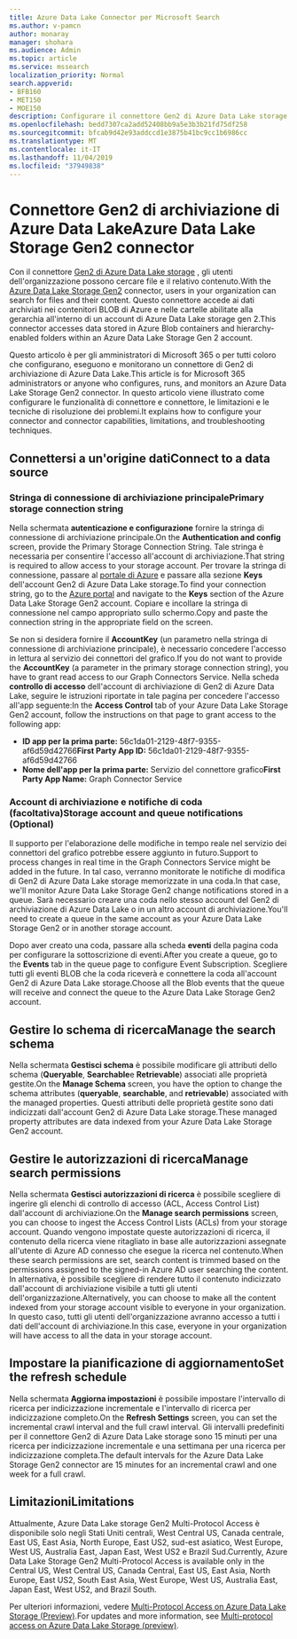 ```yaml
---
title: Azure Data Lake Connector per Microsoft Search
ms.author: v-pamcn
author: monaray
manager: shohara
ms.audience: Admin
ms.topic: article
ms.service: mssearch
localization_priority: Normal
search.appverid:
- BFB160
- MET150
- MOE150
description: Configurare il connettore Gen2 di Azure Data Lake storage per Microsoft Search
ms.openlocfilehash: bedd7307ca2add52408bb9a5e3b3b21fd75df258
ms.sourcegitcommit: bfcab9d42e93addccd1e3875b41bc9cc1b6986cc
ms.translationtype: MT
ms.contentlocale: it-IT
ms.lasthandoff: 11/04/2019
ms.locfileid: "37949838"
---
```

# <a name="azure-data-lake-storage-gen2-connector"></a><span data-ttu-id="a4a95-103">Connettore Gen2 di archiviazione di Azure Data Lake</span><span class="sxs-lookup"><span data-stu-id="a4a95-103">Azure Data Lake Storage Gen2 connector</span></span>

<span data-ttu-id="a4a95-104">Con il connettore [Gen2 di Azure Data Lake storage](https://docs.microsoft.com/azure/storage/blobs/data-lake-storage-introduction) , gli utenti dell'organizzazione possono cercare file e il relativo contenuto.</span><span class="sxs-lookup"><span data-stu-id="a4a95-104">With the [Azure Data Lake Storage Gen2](https://docs.microsoft.com/azure/storage/blobs/data-lake-storage-introduction) connector, users in your organization can search for files and their content.</span></span> <span data-ttu-id="a4a95-105">Questo connettore accede ai dati archiviati nei contenitori BLOB di Azure e nelle cartelle abilitate alla gerarchia all'interno di un account di Azure Data Lake storage gen 2.</span><span class="sxs-lookup"><span data-stu-id="a4a95-105">This connector accesses data stored in Azure Blob containers and hierarchy-enabled folders within an Azure Data Lake Storage Gen 2 account.</span></span>

<span data-ttu-id="a4a95-106">Questo articolo è per gli amministratori di Microsoft 365 o per tutti coloro che configurano, eseguono e monitorano un connettore di Gen2 di archiviazione di Azure Data Lake.</span><span class="sxs-lookup"><span data-stu-id="a4a95-106">This article is for Microsoft 365 administrators or anyone who configures, runs, and monitors an Azure Data Lake Storage Gen2 connector.</span></span> <span data-ttu-id="a4a95-107">In questo articolo viene illustrato come configurare le funzionalità di connettore e connettore, le limitazioni e le tecniche di risoluzione dei problemi.</span><span class="sxs-lookup"><span data-stu-id="a4a95-107">It explains how to configure your connector and connector capabilities, limitations, and troubleshooting techniques.</span></span>

## <a name="connect-to-a-data-source"></a><span data-ttu-id="a4a95-108">Connettersi a un'origine dati</span><span class="sxs-lookup"><span data-stu-id="a4a95-108">Connect to a data source</span></span>

### <a name="primary-storage-connection-string"></a><span data-ttu-id="a4a95-109">Stringa di connessione di archiviazione principale</span><span class="sxs-lookup"><span data-stu-id="a4a95-109">Primary storage connection string</span></span> 
<span data-ttu-id="a4a95-110">Nella schermata **autenticazione e configurazione** fornire la stringa di connessione di archiviazione principale.</span><span class="sxs-lookup"><span data-stu-id="a4a95-110">On the **Authentication and config** screen, provide the Primary Storage Connection String.</span></span> <span data-ttu-id="a4a95-111">Tale stringa è necessaria per consentire l'accesso all'account di archiviazione.</span><span class="sxs-lookup"><span data-stu-id="a4a95-111">That string is required to allow access to your storage account.</span></span> <span data-ttu-id="a4a95-112">Per trovare la stringa di connessione, passare al [portale di Azure](https://ms.portal.azure.com/#home) e passare alla sezione **Keys** dell'account Gen2 di Azure Data Lake storage.</span><span class="sxs-lookup"><span data-stu-id="a4a95-112">To find your connection string, go to the [Azure portal](https://ms.portal.azure.com/#home) and navigate to the **Keys** section of the Azure Data Lake Storage Gen2 account.</span></span> <span data-ttu-id="a4a95-113">Copiare e incollare la stringa di connessione nel campo appropriato sullo schermo.</span><span class="sxs-lookup"><span data-stu-id="a4a95-113">Copy and paste the connection string in the appropriate field on the screen.</span></span>

<span data-ttu-id="a4a95-114">Se non si desidera fornire il **AccountKey** (un parametro nella stringa di connessione di archiviazione principale), è necessario concedere l'accesso in lettura al servizio dei connettori del grafico.</span><span class="sxs-lookup"><span data-stu-id="a4a95-114">If you do not want to provide the **AccountKey** (a parameter in the primary storage connection string), you have to grant read access to our Graph Connectors Service.</span></span> <span data-ttu-id="a4a95-115">Nella scheda **controllo di accesso** dell'account di archiviazione di Gen2 di Azure Data Lake, seguire le istruzioni riportate in tale pagina per concedere l'accesso all'app seguente:</span><span class="sxs-lookup"><span data-stu-id="a4a95-115">In the **Access Control** tab of your Azure Data Lake Storage Gen2 account, follow the instructions on that page to grant access to the following app:</span></span>
* <span data-ttu-id="a4a95-116">**ID app per la prima parte:** 56c1da01-2129-48f7-9355-af6d59d42766</span><span class="sxs-lookup"><span data-stu-id="a4a95-116">**First Party App ID:** 56c1da01-2129-48f7-9355-af6d59d42766</span></span>
* <span data-ttu-id="a4a95-117">**Nome dell'app per la prima parte:** Servizio del connettore grafico</span><span class="sxs-lookup"><span data-stu-id="a4a95-117">**First Party App Name:** Graph Connector Service</span></span>

### <a name="storage-account-and-queue-notifications-optional"></a><span data-ttu-id="a4a95-118">Account di archiviazione e notifiche di coda (facoltativa)</span><span class="sxs-lookup"><span data-stu-id="a4a95-118">Storage account and queue notifications (Optional)</span></span>
<span data-ttu-id="a4a95-119">Il supporto per l'elaborazione delle modifiche in tempo reale nel servizio dei connettori del grafico potrebbe essere aggiunto in futuro.</span><span class="sxs-lookup"><span data-stu-id="a4a95-119">Support to process changes in real time in the Graph Connectors Service might be added in the future.</span></span> <span data-ttu-id="a4a95-120">In tal caso, verranno monitorate le notifiche di modifica di Gen2 di Azure Data Lake storage memorizzate in una coda.</span><span class="sxs-lookup"><span data-stu-id="a4a95-120">In that case, we'll monitor Azure Data Lake Storage Gen2 change notifications stored in a queue.</span></span> <span data-ttu-id="a4a95-121">Sarà necessario creare una coda nello stesso account del Gen2 di archiviazione di Azure Data Lake o in un altro account di archiviazione.</span><span class="sxs-lookup"><span data-stu-id="a4a95-121">You'll need to create a queue in the same account as your Azure Data Lake Storage Gen2 or in another storage account.</span></span>

<span data-ttu-id="a4a95-122">Dopo aver creato una coda, passare alla scheda **eventi** della pagina coda per configurare la sottoscrizione di eventi.</span><span class="sxs-lookup"><span data-stu-id="a4a95-122">After you create a queue, go to the **Events** tab in the queue page to configure Event Subscription.</span></span> <span data-ttu-id="a4a95-123">Scegliere tutti gli eventi BLOB che la coda riceverà e connettere la coda all'account Gen2 di Azure Data Lake storage.</span><span class="sxs-lookup"><span data-stu-id="a4a95-123">Choose all the Blob events that the queue will receive and connect the queue to the Azure Data Lake Storage Gen2 account.</span></span>

## <a name="manage-the-search-schema"></a><span data-ttu-id="a4a95-124">Gestire lo schema di ricerca</span><span class="sxs-lookup"><span data-stu-id="a4a95-124">Manage the search schema</span></span>
<span data-ttu-id="a4a95-125">Nella schermata **Gestisci schema** è possibile modificare gli attributi dello schema (**Queryable**, **Searchable**e **Retrievable**) associati alle proprietà gestite.</span><span class="sxs-lookup"><span data-stu-id="a4a95-125">On the **Manage Schema** screen, you have the option to change the schema attributes (**queryable**, **searchable**, and **retrievable**) associated with the managed properties.</span></span> <span data-ttu-id="a4a95-126">Questi attributi delle proprietà gestite sono dati indicizzati dall'account Gen2 di Azure Data Lake storage.</span><span class="sxs-lookup"><span data-stu-id="a4a95-126">These managed property attributes are data indexed from your Azure Data Lake Storage Gen2 account.</span></span>

## <a name="manage-search-permissions"></a><span data-ttu-id="a4a95-127">Gestire le autorizzazioni di ricerca</span><span class="sxs-lookup"><span data-stu-id="a4a95-127">Manage search permissions</span></span>
<span data-ttu-id="a4a95-128">Nella schermata **Gestisci autorizzazioni di ricerca** è possibile scegliere di ingerire gli elenchi di controllo di accesso (ACL, Access Control List) dall'account di archiviazione.</span><span class="sxs-lookup"><span data-stu-id="a4a95-128">On the **Manage search permissions** screen, you can choose to ingest the Access Control Lists (ACLs) from your storage account.</span></span> <span data-ttu-id="a4a95-129">Quando vengono impostate queste autorizzazioni di ricerca, il contenuto della ricerca viene ritagliato in base alle autorizzazioni assegnate all'utente di Azure AD connesso che esegue la ricerca nel contenuto.</span><span class="sxs-lookup"><span data-stu-id="a4a95-129">When these search permissions are set, search content is trimmed based on the permissions assigned to the signed-in Azure AD user searching the content.</span></span> <span data-ttu-id="a4a95-130">In alternativa, è possibile scegliere di rendere tutto il contenuto indicizzato dall'account di archiviazione visibile a tutti gli utenti dell'organizzazione.</span><span class="sxs-lookup"><span data-stu-id="a4a95-130">Alternatively, you can choose to make all the content indexed from your storage account visible to everyone in your organization.</span></span> <span data-ttu-id="a4a95-131">In questo caso, tutti gli utenti dell'organizzazione avranno accesso a tutti i dati dell'account di archiviazione.</span><span class="sxs-lookup"><span data-stu-id="a4a95-131">In this case, everyone in your organization will have access to all the data in your storage account.</span></span>
 
## <a name="set-the-refresh-schedule"></a><span data-ttu-id="a4a95-132">Impostare la pianificazione di aggiornamento</span><span class="sxs-lookup"><span data-stu-id="a4a95-132">Set the refresh schedule</span></span>
<span data-ttu-id="a4a95-133">Nella schermata **Aggiorna impostazioni** è possibile impostare l'intervallo di ricerca per indicizzazione incrementale e l'intervallo di ricerca per indicizzazione completo.</span><span class="sxs-lookup"><span data-stu-id="a4a95-133">On the **Refresh Settings** screen, you can set the incremental crawl interval and the full crawl interval.</span></span> <span data-ttu-id="a4a95-134">Gli intervalli predefiniti per il connettore Gen2 di Azure Data Lake storage sono 15 minuti per una ricerca per indicizzazione incrementale e una settimana per una ricerca per indicizzazione completa.</span><span class="sxs-lookup"><span data-stu-id="a4a95-134">The default intervals for the Azure Data Lake Storage Gen2 connector are 15 minutes for an incremental crawl and one week for a full crawl.</span></span>
 
## <a name="limitations"></a><span data-ttu-id="a4a95-135">Limitazioni</span><span class="sxs-lookup"><span data-stu-id="a4a95-135">Limitations</span></span>
<span data-ttu-id="a4a95-136">Attualmente, Azure Data Lake storage Gen2 Multi-Protocol Access è disponibile solo negli Stati Uniti centrali, West Central US, Canada centrale, East US, East Asia, North Europe, East US2, sud-est asiatico, West Europe, West US, Australia East, Japan East, West US2 e Brazil Sud.</span><span class="sxs-lookup"><span data-stu-id="a4a95-136">Currently, Azure Data Lake Storage Gen2 Multi-Protocol Access is available only in the Central US, West Central US, Canada Central, East US, East Asia, North Europe, East US2, South East Asia, West Europe, West US, Australia East, Japan East, West US2, and Brazil South.</span></span>

<span data-ttu-id="a4a95-137">Per ulteriori informazioni, vedere [Multi-Protocol Access on Azure Data Lake Storage (Preview)](https://docs.microsoft.com/azure/storage/blobs/data-lake-storage-multi-protocol-access).</span><span class="sxs-lookup"><span data-stu-id="a4a95-137">For updates and more information, see  [Multi-protocol access on Azure Data Lake Storage (preview)](https://docs.microsoft.com/azure/storage/blobs/data-lake-storage-multi-protocol-access).</span></span>


